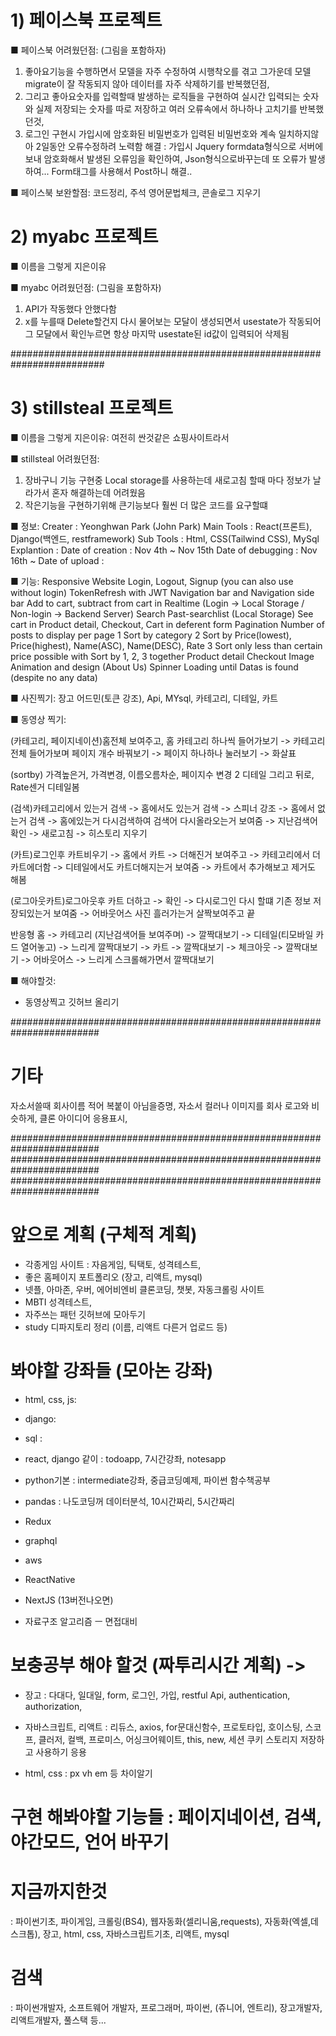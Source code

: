 # 1) 페이스북 프로젝트

■ 페이스북 어려웠던점: (그림을 포함하자)
1. 좋아요기능을 수행하면서 모델을 자주 수정하여 시행착오를 겪고 그가운데 모델 migrate이 잘 작동되지 않아 데이터를 자주 삭제하기를 반복했던점,
2. 그리고 좋아요숫자를 입력할때 발생하는 로직들을 구현하여 실시간 입력되는 숫자와 실제 저장되는 숫자를 따로 저장하고
여러 오류속에서 하나하나 고치기를 반복했던것,
3. 로그인 구현시 가입시에 암호화된 비밀번호가 입력된 비밀번호와 계속 일치하지않아 2일동안 오류수정하려 노력함
해결 : 가입시 Jquery formdata형식으로 서버에 보내 암호화해서 발생된 오류임을 확인하여, Json형식으로바꾸는데
또 오류가 발생하여... Form태그를 사용해서 Post하니 해결..

■ 페이스북 보완할점: 
코드정리, 주석 영어문법체크, 콘솔로그 지우기

# 2) myabc 프로젝트
■ 이름을 그렇게 지은이유

■ myabc 어려웠던점: (그림을 포함하자)
1. API가 작동했다 안했다함
2. x를 누를때 Delete할건지 다시 물어보는 모달이 생성되면서 usestate가 작동되어
그 모달에서 확인누르면 항상 마지막 usestate된 id값이 입력되어 삭제됨

#########################################################################
# 3) stillsteal 프로젝트
■ 이름을 그렇게 지은이유:
여전히 싼것같은 쇼핑사이트라서

■ stillsteal 어려웠던점:
1. 장바구니 기능 구현중 Local storage를 사용하는데 새로고침 할때 마다 정보가 날라가서 혼자 해결하는데 어려웠음
2. 작은기능을 구현하기위해 큰기능보다 훨씬 더 많은 코드를 요구할떄


■ 정보:
Creater : Yeonghwan Park (John Park)
Main Tools : React(프론트), Django(백엔드, restframework)
Sub Tools : Html, CSS(Tailwind CSS), MySql
Explantion : 
Date of creation : Nov 4th ~ Nov 15th
Date of debugging : Nov 16th ~
Date of upload : 

■ 기능:
Responsive Website
Login, Logout, Signup (you can also use without login)
TokenRefresh with JWT
Navigation bar and Navigation side bar
Add to cart, subtract from cart in Realtime (Login -> Local Storage / Non-login -> Backend Server)
Search
Past-searchlist (Local Storage)
See cart in Product detail, Checkout, Cart in deferent form
Pagination
Number of posts to display per page
1 Sort by category
2 Sort by Price(lowest), Price(highest), Name(ASC), Name(DESC), Rate
3 Sort only less than certain price
possible with Sort by 1, 2, 3 together 
Product detail
Checkout
Image Animation and design (About Us)
Spinner Loading until Datas is found (despite no any data)

■ 사진찍기: 
장고 어드민(토큰 강조), Api, MYsql, 카테고리, 디테일, 카트


■ 동영상 찍기:

(카테고리, 페이지네이션)홈전체 보여주고, 홈 카테고리 하나씩 들어가보기 -> 카테고리 전체 들어가보며 페이지 개수 바꿔보기 -> 페이지 하나하나 눌러보기 -> 화살표

(sortby) 가격높은거, 가격변경, 이름오름차순, 페이지수 변경 2 디테일 그리고 뒤로, Rate센거 디테일봄

(검색)카테고리에서 있는거 검색 -> 홈에서도 있는거 검색 -> 스피너 강조 -> 홈에서 없는거 검색 -> 홈에있는거 다시검색하여 검색어 다시올라오는거 보여줌 -> 지난검색어확인 -> 새로고침 -> 히스토리 지우기

(카트)로그인후 카트비우기 -> 홈에서 카트 -> 더해진거 보여주고 -> 카테고리에서 더카트에더함 -> 디테일에서도 카트더해지는거 보여줌 -> 카트에서 추가해보고 제거도 해봄

(로그아웃카트)로그아웃후 카트 더하고 -> 확인 -> 다시로그인 다시 할떄 기존 정보 저장되있는거 보여줌 -> 어바웃어스 사진 흘러가는거 살짝보여주고 끝

반응형 홈 ->  카테고리 (지난검색어들 보여주며) ->  깔짝대보기 -> 디테일(티모바일 카드 열어놓고) -> 느리게 깔짝대보기 -> 카트 -> 깔짝대보기 -> 체크아웃 -> 깔짝대보기 -> 어바웃어스 -> 느리게 스크롤해가면서 깔짝대보기



■ 해야할것: 
- 동영상찍고 깃허브 올리기

########################################################################




# 기타
자소서쓸때 회사이름 적어 복붙이 아님을증명,
자소서 컬러나 이미지를 회사 로고와 비슷하게, 클론 아이디어 응용표시,

########################################################################
########################################################################
########################################################################

# 앞으로 계획 (구체적 계획)
- 각종게임 사이트 : 자음게임, 틱택토, 성격테스트,
- 좋은 홈페이지 포트폴리오 (장고, 리액트, mysql)
- 넷플, 아마존, 우버, 에어비엔비 클론코딩, 챗봇, 자동크롤링 사이트
- MBTI 성격테스트,
- 자주쓰는 패턴 깃허브에 모아두기
- study 디파지토리 정리 (이름, 리액트 다른거 업로드 등) 


# 봐야할 강좌들 (모아논 강좌)
- html, css, js: 
- django:
- sql :

- react, django 같이 : todoapp, 7시간강좌, notesapp

- python기본 : intermediate강좌, 중급코딩예제, 파이썬 함수책공부
- pandas : 나도코딩꺼 데이터분석, 10시간짜리, 5시간짜리

- Redux
- graphql
- aws
- ReactNative
- NextJS (13버전나오면)

- 자료구조 알고리즘
ㅡ 면접대비

# 보충공부 해야 할것 (짜투리시간 계획) -> 
- 장고 : 다대다, 일대일, form, 로그인, 가입, restful Api, authentication, authorization,
- 자바스크립트, 리액트 : 리듀스, axios, for문대신함수, 프로토타입, 호이스팅, 스코프, 클러저,
컬백, 프로미스, 어싱크어웨이트, this, new, 세션 쿠키 스토리지 저장하고 사용하기 응용

- html, css : px vh em 등 차이알기


# 구현 해봐야할 기능들 : 페이지네이션, 검색, 야간모드, 언어 바꾸기



# 지금까지한것
: 파이썬기초, 파이게임, 크롤링(BS4), 웹자동화(셀리니움,requests), 자동화(엑셀,데스크톱),
장고, html, css, 자바스크립트기초, 리액트, mysql

# 검색 
: 파이썬개발자, 소프트웨어 개발자, 프로그래머, 파이썬, (쥬니어, 엔트리), 장고개발자, 리액트개발자, 풀스택 등...
